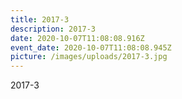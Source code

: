 ```yaml
---
title: 2017-3
description: 2017-3
date: 2020-10-07T11:08:08.916Z
event_date: 2020-10-07T11:08:08.945Z
picture: /images/uploads/2017-3.jpg
---
```

2017-3